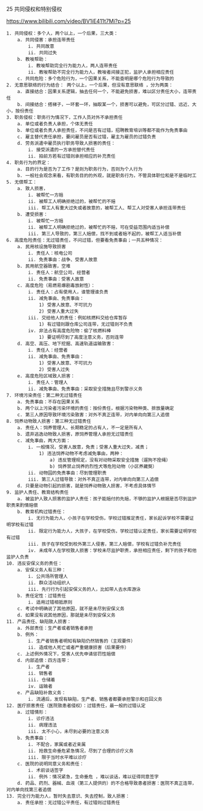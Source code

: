 25 共同侵权和特别侵权

https://www.bilibili.com/video/BV1iE411t7Mi?p=25


	1. 共同侵权：多个人，两个以上，一个后果，三大类：
		a. 共同侵害：承担连带责任
			i. 共同故意
			ii. 共同过失
		b. 教唆帮助：
			i. 教唆帮助完全行为能力人，两人连带责任
			ii. 教唆帮助不完全行为能力人，教唆者间接正犯，监护人承担相应责任
		c. 共同危险：多个危险行为，一个因果关系，不能查明是哪个危险行为导致的
	2. 无意思联络的行为结合： 两个以上，一个后果，但没有意思联络 ，分为两类：
		a. 直接结合：因果关系逻辑，抽去任何一个，不能避免损害，难以区分责任大小，连带责任
		b. 间接结合：搭梯子，一环套一环，抽取某一个，损害可以避免，可区分过错、远近、大小，按份责任
	3. 职务侵权：职务行为情况下，工作人员对外不承担责任
		a. 单位或者负责人承担，个体无责任
		b. 单位或者负责人承担责任，不问是否有过错，招聘教育培训等都不能作为免责事由
		c. 雇主替代责任承担，要问雇员是否有过错，雇主为雇员的过错负责
		d. 劳务派遣中雇员执行职务导致人损害的责任：
			i. 接受派遣的一方承担替代责任
			ii. 拍前方若有过错则承担相应的补充责任
	4. 职务行为的界定：
		a. 目的行为是否为了工作？是则为职务行为，否则为个人行为
		b. 一般社会观念来看，有职务目的的外观，就是职务行为，不管具体职位和是不是临时工
	5. 无偿帮工：
		a. 致人损害，
			i. 被帮忙一方赔
			ii. 被帮工人明确拒绝过的，被帮忙的不赔
			iii. 帮工人有重大过失或者故意的，被帮工人、帮工人对受害人承担连带责任
		b. 遭受损害：
			i. 被帮忙一方赔
			ii. 被帮工人明确拒绝过的，被帮忙的不赔，可在受益范围内适当补偿
			iii. 第三人导致的，第三人赔偿，找不到或者赔不起的，被帮工人适当补偿
	6. 高度危险责任：无过错责任，不问过错，但要看免责事由；一共五种情况：
		a. 民用核设施导致损害
			i. 责任人：核电公司
			ii. 免责事由：战争、受害人故意
		b. 民用航空器致害，空难
			i. 责任人：航空公司，经营者
			ii. 免责事由：受害人故意
		c. 高度危险（易燃易爆剧毒放射性）：
			i. 责任人：占有使用人，谁管理谁负责
			ii. 减免事由、免责事由：
				1) 受害人故意、不可抗力
				2) 受害人重大过失
			iii. 交给他人的责任：例如核燃料交给仓库暂存
				1) 有过错则跟仓库公司连带，无过错则不负责
			iv. 非法占有高度危险物：偷了核燃料棒
				1) 要证明尽到了高度注意义务，否则连带
		d. 高空、高压、地下挖掘、高速轨道运输致害：
			i. 责任人：经营者
			ii. 减免事由、免责事由：
				1) 受害人故意、不可抗力
				2) 受害人过失
		e. 高度危险区域致人损害：
			i. 责任人：管理人
			ii. 减免事由、免责事由：采取安全措施且尽到警示义务
	7. 环境污染责任：第二种无过错责任
		a. 免责事由：不存在因果关系
		b. 两个以上污染者污染环境的责任：按份责任，根据污染物种类、排放量确定
		c. 第三人原因导致环境污染致害：对外不真正连带，对内单向向第三人追偿
	8. 饲养动物致人损害：第三种无过错责任
		a. 责任人：饲养管理人、长期稳定的占有人，不一定是所有人
		b. 遗弃逃逸动物致人损害，原饲养管理人承担无过错责任
		c. 减免事由，两大方面：
			i. 一般情况，受害人故意，免责；受害人重大过失，减责；
				1) 违法饲养动物不考虑减免事由，两种：
					a) 违反管理规定，没有对动物采取安全措施（遛狗不拴绳）
					b) 饲养禁止饲养的烈性犬等危险动物（小区养藏獒）
			ii. 动物园的免责事由：尽到管理职责
			iii. 第三人过错导致：对外不真正连带，对内单向向第三人追偿
		d. 只要是动物引起的损害，就是饲养动物致人损害，不考虑具体情节
	9. 监护人责任、教育结构责任
		a. 被监护人致人损害的监护人责任：孩子能赔付的先赔，不够的监护人根据是否尽到监护职责来酌情赔偿
		b. 教育机构过错责任：
			i. 无行为能力人，小孩子在学校受伤，学校过错推定责任，家长起诉学校不需要证明学校有过错
			ii. 限定行为能力人，大孩子，在学校受伤，学校过错认定责任，家长需要证明学校有过错
			iii. 孩子在学校受到校外第三人侵害，第三人赔偿，学校有过错负补充责任
			iv. 未成年人在学校致人损害：学校未尽监护职责，承担相应责任，剩下的孩子和他监护人负责 
	10. 违反安保义务的责任：
		a. 安保义务人有三种：
			i. 公共场所管理人
			ii. 群众活动组织人
			iii. 先行行为引起安保义务的人，比如带人去水库游泳
		b. 责任定性：过错责任
			i. 适用过错相抵原则
		c. 考试中明确说了其他原因，就不是未尽到安保义务
		d. 如果没有说其他原因，那就是未尽到安保义务
	11. 产品责任、缺陷致人损害：
		a. 外部责任：生产者或者销售者承担
		b. 例外：
			i. 生产者销售者明知有缺陷仍然销售的（主观要件）
			ii. 造成他人死亡或者严重健康损害（后果要件）
		c. 上述例外情况下，受害人优先申请惩罚性赔偿
		d. 内部追偿：四方连带：
			i. 生产者
			ii. 销售者
			iii. 仓储着
			iv. 运输者
		e. 产品缺陷补救义务：
			i. 流通后，发现有缺陷，生产者、销售者都要承担警示和召回义务
	12. 医疗损害责任（医院致患者侵权）：过错责任，最一般的过错认定
		a. 过错情形：
			i. 诊疗违法
			ii. 病理违法
			iii. 太不小心，未尽到必要的注意义务
		b. 免责事由：
			i. 不配合，家属或者近亲属
			ii. 抢救生命垂危紧急情况，尽到了合理的诊疗义务
			iii. 限于当时水平难以诊疗
		c. 医院的说明同意义务和责任：
			i. 术前谈话签字 
			ii. 例外：情况紧急，生命垂危 ，难以谈话，难以征得同意签字
		d. 药品、药剂、器械、血液（第三人提供的）的不合格导致患者损害：医院不真正连带，对内单向找第三者追偿
	13. 完全行为能力人，暂时失去意识、失去控制，致人损害：
		a. 责任承担：无过错公平责任，有过错则过错责任






















				
